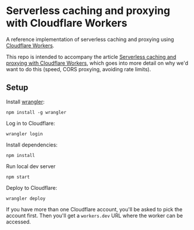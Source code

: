# Serverless caching and proxying with Cloudflare Workers

A reference implementation of serverless caching and proxying using [Cloudflare Workers](https://developers.cloudflare.com/workers/).

This repo is intended to accompany the article [Serverless caching and proxying with Cloudflare Workers](https://www.conroyp.com/articles/serverless-api-caching-cloudflare-workers-json-cors-proxy), which goes into more detail on why we'd want to do this (speed, CORS proxying, avoiding rate limits).

## Setup

Install [wrangler](https://developers.cloudflare.com/workers/wrangler/):

```
npm install -g wrangler
```

Log in to Cloudflare:
```
wrangler login
```

Install dependencies:
```
npm install
```

Run local dev server
```
npm start
```

Deploy to Cloudflare:
```
wrangler deploy
```

If you have more than one Cloudflare account, you'll be asked to pick the account first. Then you'll get a `workers.dev` URL where the worker can be accessed.
